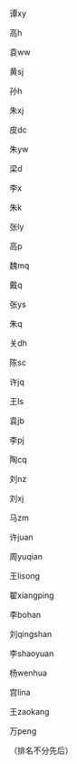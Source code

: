 谭xy

高h

袁ww

黄sj

孙h

朱xj

皮dc

朱yw

梁d

李x

朱k

张ly

高p

魏mq

戴q

张ys

朱q

关dh

陈sc

许jq

王ls

袁jb

李pj

陶cq

刘nz

刘xj

马zm

许juan

周yuqian

王lisong

翟xiangping

李bohan

刘qingshan

李shaoyuan

杨wenhua

宫lina

王zaokang

万peng





（排名不分先后）

